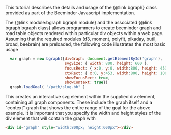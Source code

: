 This tutorial describes the details and usage of the {@link bgraph}
class provided as part of the Beeminder Javascript implementation.

The {@link module:bgraph bgraph module} and the associated {@link
bgraph bgraph class} allows programmers to create beeminder graph and
road table objects rendered within particular div objects within a web
page. Assuming that the required modules (d3, moment, polyfit,
pikaday, butil, broad, beebrain) are preloaded, the following code
illustrates the most basic usage

```javascript
  var graph = new bgraph({divGraph: document.getElementById('graph'),
                          svgSize: { width: 800, height: 600 },
                          focusRect: { x:0, y:0, width:800, height: 453 },
                          ctxRect: { x:0, y:453, width:800, height: 100 },
                          showFocusRect: true,
                          showContext: true})
  graph.loadGoal( "/path/slug.bb" )
```

This creates an interactive svg element within the supplied div
element, containing all graph components. These include the graph
itself and a "context" graph that shows the entire range of the goal
for the above example.  It is important that you specify the width and
height styles of the div element that will contain the graph with

```html
<div id="graph" style="width:800px; height:600px"></div>
```

